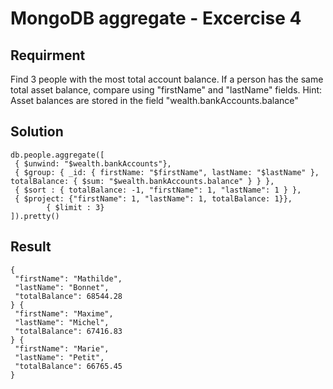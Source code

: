 # MongoDB aggregate - Excercise 4

## Requirment

Find 3 people with the most total account balance. If a person has the same total asset balance, compare using "firstName" and "lastName" fields.
Hint: Asset balances are stored in the field "wealth.bankAccounts.balance"

## Solution

```agg
db.people.aggregate([
 { $unwind: "$wealth.bankAccounts"},
 { $group: { _id: { firstName: "$firstName", lastName: "$lastName" }, totalBalance: { $sum: "$wealth.bankAccounts.balance" } } },
 { $sort : { totalBalance: -1, "firstName": 1, "lastName": 1 } },
 { $project: {"firstName": 1, "lastName": 1, totalBalance: 1}},
        { $limit : 3}
]).pretty()

```

## Result

```result
{
 "firstName": "Mathilde",
 "lastName": "Bonnet",
 "totalBalance": 68544.28
} {
 "firstName": "Maxime",
 "lastName": "Michel",
 "totalBalance": 67416.83
} {
 "firstName": "Marie",
 "lastName": "Petit",
 "totalBalance": 66765.45
}

```